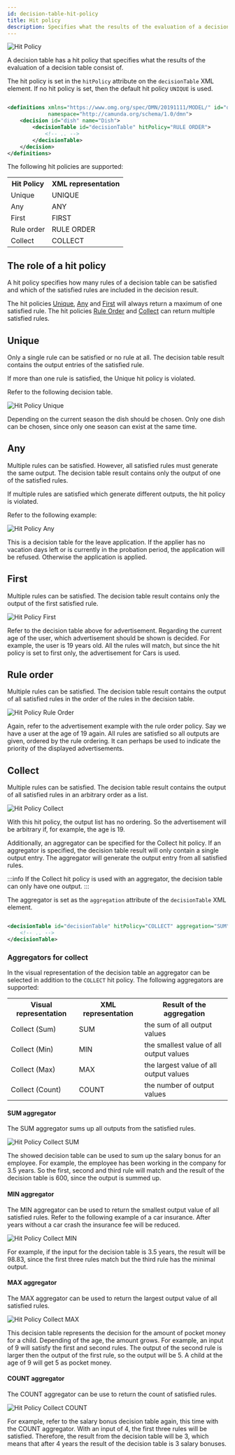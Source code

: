 ```yaml
---
id: decision-table-hit-policy
title: Hit policy
description: Specifies what the results of the evaluation of a decision table consist of.
---
```


![Hit Policy](assets/decision-table/hit-policy.png)

A decision table has a hit policy that specifies what the results of the evaluation of a decision table consist of.

The hit policy is set in the `hitPolicy` attribute on the `decisionTable` XML element. If no hit policy is set, then the
default hit policy `UNIQUE` is used.

```xml

<definitions xmlns="https://www.omg.org/spec/DMN/20191111/MODEL/" id="definitions" name="definitions"
             namespace="http://camunda.org/schema/1.0/dmn">
    <decision id="dish" name="Dish">
        <decisionTable id="decisionTable" hitPolicy="RULE ORDER">
            <!-- .. -->
        </decisionTable>
    </decision>
</definitions>
```

The following hit policies are supported:

<table class="table table-striped">
  <tr>
    <th>Hit Policy</th>
    <th>XML representation</th>
  </tr>
  <tr>
    <td>Unique</td>
    <td>UNIQUE</td>
  </tr>
  <tr>
    <td>Any</td>
    <td>ANY</td>
  </tr>
  <tr>
    <td>First</td>
    <td>FIRST</td>
  </tr>
  <tr>
    <td>Rule order</td>
    <td>RULE ORDER</td>
  </tr>
  <tr>
    <td>Collect</td>
    <td>COLLECT</td>
  </tr>
</table>

## The role of a hit policy

A hit policy specifies how many rules of a decision table can be satisfied and which of the satisfied rules are included
in the decision result.

The hit policies [Unique](#unique), [Any](#any) and [First](#first) will always return a maximum of one satisfied rule.
The hit policies [Rule Order](#rule-order) and [Collect](#collect) can return multiple satisfied rules.

## Unique

Only a single rule can be satisfied or no rule at all. The decision table result contains the output entries of the
satisfied rule.

If more than one rule is satisfied, the Unique hit policy is violated.

Refer to the following decision table.

![Hit Policy Unique](assets/decision-table/hit-policy-unique.png)

Depending on the current season the dish should be chosen. Only one dish can be chosen, since only one season can exist
at the same time.

## Any

Multiple rules can be satisfied. However, all satisfied rules must generate the same output. The decision table result
contains only the output of one of the satisfied rules.

If multiple rules are satisfied which generate different outputs, the hit policy is violated.

Refer to the following example:

![Hit Policy Any](assets/decision-table/hit-policy-any.png)

This is a decision table for the leave application. If the applier has no vacation days left or is currently in the
probation period, the application will be refused. Otherwise the application is applied.

## First

Multiple rules can be satisfied. The decision table result contains only the output of the first satisfied rule.

![Hit Policy First](assets/decision-table/hit-policy-first.png)

Refer to the decision table above for advertisement. Regarding the current age of the user, which advertisement should be
shown is decided. For example, the user is 19 years old. All the rules will match, but since the hit policy is set to
first only, the advertisement for Cars is used.

## Rule order

Multiple rules can be satisfied. The decision table result contains the output of all satisfied rules in the order of
the rules in the decision table.

![Hit Policy Rule Order](assets/decision-table/hit-policy-rule-order.png)

Again, refer to the advertisement example with the rule order policy. Say we have a user at the age of 19 again. All rules
are satisfied so all outputs are given, ordered by the rule ordering. It can perhaps be used to indicate the priority of
the displayed advertisements.

## Collect

Multiple rules can be satisfied. The decision table result contains the output of all satisfied rules in an arbitrary
order as a list.

![Hit Policy Collect](assets/decision-table/hit-policy-collect.png)

With this hit policy, the output list has no ordering. So the advertisement will be arbitrary if, for example, the age
is 19.

Additionally, an aggregator can be specified for the Collect hit policy. If an aggregator is specified, the decision
table result will only contain a single output entry. The aggregator will generate the output entry from all satisfied
rules.

:::info If the Collect hit policy is used with an aggregator, the decision table can only have one output.
:::

The aggregator is set as the `aggregation` attribute of the `decisionTable`
XML element.

```xml

<decisionTable id="decisionTable" hitPolicy="COLLECT" aggregation="SUM">
    <!-- .. -->
</decisionTable>
```

### Aggregators for collect

In the visual representation of the decision table an aggregator can be selected in addition to the `COLLECT` hit
policy. The following aggregators are supported:

<table class="table table-striped">
  <tr>
    <th>Visual representation</th>
    <th>XML representation</th>
    <th>Result of the aggregation</th>
  </tr>
  <tr>
    <td>Collect (Sum)</td>
    <td>SUM</td>
    <td>the sum of all output values</td>
  </tr>
  <tr>
    <td>Collect (Min)</td>
    <td>MIN</td>
    <td>the smallest value of all output values</td>
  </tr>
  <tr>
    <td>Collect (Max)</td>
    <td>MAX</td>
    <td>the largest value of all output values</td>
  </tr>
  <tr>
    <td>Collect (Count)</td>
    <td>COUNT</td>
    <td>the number of output values</td>
  </tr>
</table>

#### SUM aggregator

The SUM aggregator sums up all outputs from the satisfied rules.

![Hit Policy Collect SUM](assets/decision-table/hit-policy-collect-sum.png)

The showed decision table can be used to sum up the salary bonus for an employee. For example, the employee has been
working in the company for 3.5 years. So the first, second and third rule will match and the result of the decision
table is 600, since the output is summed up.

#### MIN aggregator

The MIN aggregator can be used to return the smallest output value of all satisfied rules. Refer to the following example of
a car insurance. After years without a car crash the insurance fee will be reduced.

![Hit Policy Collect MIN](assets/decision-table/hit-policy-collect-min.png)

For example, if the input for the decision table is 3.5 years, the result will be 98.83, since the first three rules
match but the third rule has the minimal output.

#### MAX aggregator

The MAX aggregator can be used to return the largest output value of all satisfied rules.

![Hit Policy Collect MAX](assets/decision-table/hit-policy-collect-max.png)

This decision table represents the decision for the amount of pocket money for a child. Depending of the age, the amount
grows. For example, an input of 9 will satisfy the first and second rules. The output of the second rule is larger then
the output of the first rule, so the output will be 5. A child at the age of 9 will get 5 as pocket money.

#### COUNT aggregator

The COUNT aggregator can be use to return the count of satisfied rules.

![Hit Policy Collect COUNT](assets/decision-table/hit-policy-collect-count.png)

For example, refer to the salary bonus decision table again, this time with the COUNT aggregator. With an input of 4, the
first three rules will be satisfied. Therefore, the result from the decision table will be 3, which means that after 4
years the result of the decision table is 3 salary bonuses.
